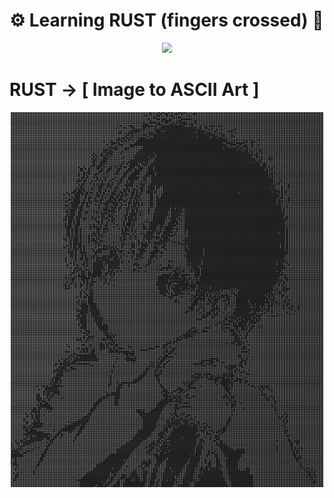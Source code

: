 # ⚙️ Learning RUST (fingers crossed) 🚀

<p align=center>
<img src="https://media.tenor.com/JIS_KDKKsgYAAAAd/guaton-computadora.gif">
</p>

# RUST -> [ Image to ASCII Art ]
<p align=center>
  <img height="600" width="500" src="https://raw.githubusercontent.com/PythonHacker24/rust-development/main/image_on_terminal/src/images/terminal_image.png">
</p>
